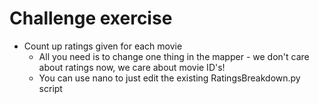 # Challenge exercise

- Count up ratings given for each movie
  - All you need is to change one thing in the mapper - we don't care about ratings now, we care about movie ID's!
  - You can use nano to just edit the existing RatingsBreakdown.py script
